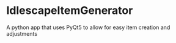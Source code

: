# IdlescapeItemGenerator

A python app that uses PyQt5 to allow for easy item creation and adjustments

